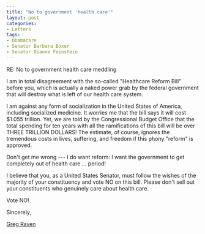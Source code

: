 ```yaml
---
title: "No to government 'health care'"
layout: post
categories:
- Letters
tags:
- Obamacare
- Senator Barbara Boxer
- Senator Dianne Feinstein
---
```


RE: No to government health care meddling  
  
I am in total disagreement with the so-called "Healthcare Reform Bill" before you, which is actually a naked power grab by the federal government that will destroy what is left of our health care system.

I am against any form of socialization in the United States of America, including socialized medicine. It worries me that the bill says it will cost $1.055 trillion. Yet, we are told by the Congressional Budget Office that the total spending for ten years with all the ramifications of this bill will be over THREE TRILLION DOLLARS! The estimate, of course, ignores the tremendous costs in lives, suffering, and freedom if this phony "reform" is approved.

Don't get me wrong --- I do want reform: I want the government to get completely out of health care ... period!

I believe that you, as a United States Senator, must follow the wishes of the majority of your constituency and vote NO on this bill. Please don't sell out your constituents who genuinely care about health care.

Vote NO!

Sincerely,

[Greg Raven](https://www.gregraven.org/)